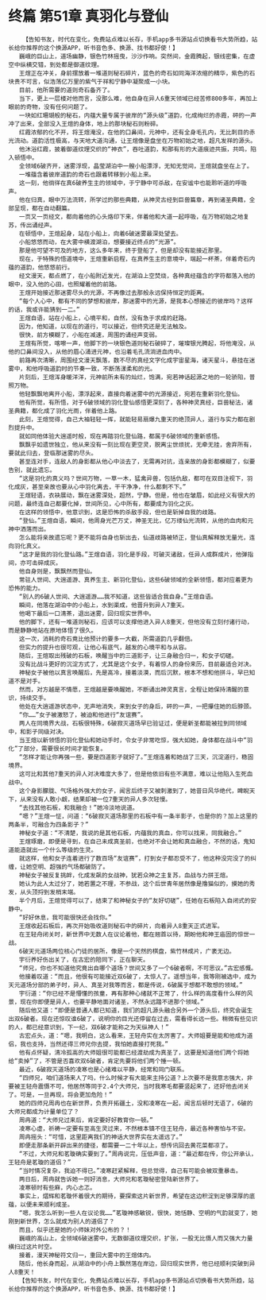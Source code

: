 # 终篇 第51章 真羽化与登仙
        【告知书友，时代在变化，免费站点难以长存，手机app多书源站点切换看书大势所趋，站长给你推荐的这个换源APP，听书音色多、换源、找书都好使！】
       巍峨的巨山上，道场幽静，银色竹林摇曳，沙沙作响。突然间，金霞腾起，银线密集，在虚空中纵横交错，到处都是御道纹理。
       王煊正在冲关，身前摆放着一堆道则秘石碎片，蓝色的奇石如同海洋浓缩的精华，紫色的石块贵不可言，似浩荡亿万里的紫气于祥和宁静中凝聚成一小块。
       目前，他所需要的道则奇石备齐了。
       当下，更上一层楼对他而言，没那么难，他自身在异人6重天领域已经苦修800多年，再加上眼前的奇物，没有任何问题了。
       一块如红珊瑚般的秘石，内蕴大量专属于彼岸的“源头级”道韵，化成绚烂的赤霞，砰的一声冲了出来，全部没入王煊的身体，地上的那块秘石则粉碎。
       红霞浓郁的化不开，将王煊淹没，在他的口鼻间，元神中，还有全身毛孔内，无比刺目的赤光流动。道韵活性极高，与天地大道沟通，让王煊像是盘坐在万物初始之地，超凡发祥的源头。
       他沐浴红霞，披着御道纹理交织的“神衣”，吞吐道韵，和那有形的大道痕迹共振，共鸣，陷入顿悟中。
       全领域6破齐开，迷雾浮现，晶莹湖泊中一艘小船漂浮，无知无觉间，王煊就盘坐在上了。
       一堆蕴含着彼岸道韵的奇石也跟着转移到小船上来。
       这一刻，他徜徉在真6破养生主的领域中，于宁静中可杀敌，在安谧中也能聆听道的呼吸声。
       他在归真，眼中万法流转，所学过的那些典籍，从神灵古经到巨兽篇章，再到诸圣典籍，全部呈现，都在自动翻篇。
       一页又一页经文，都向着他的心头烙印下来，伴着他和大道一起呼吸，在万物初始之地复苏，传出诵经声。
       在顿悟中，王煊起身，站在小船上，向着6破迷雾最深处望去。
       小船悠悠而动，在大雾中横渡湖泊，想要接近终点的“光源”。
       那是他可望不可及的地方，这么多年来，终于登船了，但是却没有能接近那里。
       现在，于特殊的悟道境中，王煊重新启程，在真养生主的意境中，端起一杯茶，伴着奇石内蕴的道韵，他悠悠前行。
       经文漫天，都点燃了，在小船附近发光，在湖泊上空焚烧，各种真经蕴含的字符都落入他的眼中，没入他的心田，也照耀着他的前路。
       王煊开始接近那迷雾尽头的光源，不再像过去那般永远保持恒定的距离。
       “每个人心中，都有不同的梦想和彼岸，那迷雾中的光源，是我本心想接近的彼岸吗？这样的话，我或许能猜到一二。”
       王煊自语，站在小船上，心境平和，自然，没有急于求成的赶路。
       因为，他知道，以现在的道行，可以接近，但终究还是无法触及。
       很快，前方模糊了，小船在减速，周围的诵经声变弱。
       王煊有所觉，喀嚓一声，他脚下的一块银色道则秘石破碎了，璀璨银光腾起，将他淹没，从他的口鼻间没入，从他的眉心涌进元神，也沿着毛孔流淌进血肉中。
       前路再次清晰，周围经文漫天飘落，数不尽的真经文字化成宇宙星海，诸天星斗，悬挂在迷雾中，和他呼吸道韵时的节奏一致，不断荡漾柔和的光。
       片刻后，王煊浑身暖洋洋，元神前所未有的灿烂，饱满，宛若神话起源之地的一轮骄阳，普照万物。
       他轻飘飘地离开小船，漂浮起来，直接向着迷雾中的光源接近，宛若在重新羽化登仙。
       他有所觉，有所悟，对于6破领域的羽化登仙感悟更深刻了，各种神灵真经，巨兽秘法，诸圣典籍，都化成了羽化光雨，伴着他上路。
       此刻，王煊觉得，自己大袖轻轻一挥，就能轻易扇爆九重天的绝顶异人，道行与实力都在剧烈提升中。
       就如同他体验大逍遥时般，现在再踏羽化登仙路，都属于6破领域的重新感悟。
       飘飘乎如遗世独立，他从来没有一刻比现在更空灵，脱离尘世烦扰，无牵无挂，舍弃所有，要就此归去，登临那迷雾的尽头。
       甚至连对手，连敌人的身影都从他心中淡去了，无需再对抗，连亲故的身影都模糊了，似要告别，就此遗忘。
       “这是羽化的真义吗？世间万物，一草一木，猛禽异兽，包括仇敌，都可在双目注视下，羽化成灰，甚至亲故也要从心中羽化离去，干干净净，什么都剩不下。”
       王煊轻语，衣袂展动，飘在迷雾深处，超然，宁静。但是，他也在皱眉，如此经义有很大的问题，最终连自己都要化掉，世间所见，心中所有，都要成为羽化之灰。
       在这样的领悟中，他意识到，这是恐怖的杀敌手段，但也是斩掉自我的歧路。
       “登仙。”王煊自语，瞬间，他周身光芒万丈，神圣无比，亿万缕仙光流转，从他的血肉和元神中洒落而出。
       怎么能将亲故遗忘呢？更不能将自身也斩出去，仙道歧路被矫正，登仙真解释放无量光，连向羽化真义。
       “这才是我的羽化登仙路。”王煊自语，羽化是手段，可破灭诸敌，任异人成群成片，他弹指间，亦可击碎成灰。
       他自身则是，飘飘然而登仙。
       常驻人世间、大逍遥游、真养生主、新羽化登仙，这些6破领域的全新领悟，都对应着更为恐怖的能力。
       “别人的6破人世间、大逍遥游……我不知道，这些皆适合我自身。”王煊自语。
       瞬间，他落在湖泊中的小船上，水到渠成，他晋升到异人7重天。
       他喝下最后一口清茶，退出迷雾，回归现实世界中。
       他的脚下，还有一堆道则秘石，应该可以支撑他进入异人8重天，但他没有立刻付诸行动，而是静静地站在原地体悟了很久。
       这一次，消耗的奇石竟比他预计的要多一大截，所需道韵几乎翻倍。
       但实力的提升也很可观，让他心有底气，越发的心境平和与从容。
       随后，王煊取出残破的石板，唤醒当中的三道影子，让三身融合归一，和女子切磋。
       没有比战斗更好的沉淀方式了，尤其是这个女子，有着惊人的身份来历，目前最适合对决。
       神秘女子被他以真言唤醒后，先是高冷，接着淡漠，而后沉默，根本不想和他拼斗，早已知道不是对手。
       然而，对方越是不情愿，王煊越是要唤醒她，不断诵出神灵真言，全程让她保持清醒的意识，持续交手。
       他处在大逍遥游状态中，无声地消失，来到女子的身后，砰的一声，一把攥住她的后脖颈。
       “你……”女子被激怒了，被迫和他进行“友谊赛”。
       两人在同境界大战，石板很特殊，6破寂灭道场早已验证过，便是新圣都能被拉到同领域中，和影子同级对决。
       当王煊以新领悟的羽化登仙和她动手时，令女子非常吃惊，强大如她，身体都在战斗中“羽化”了部分，需要很长时间才能恢复。
       “怎样才能让你再强一些，要是四道影子就好了。”王煊连着和她战了三天，沉淀道行，稳固境界。
       这可比和其他7重天的异人对决难度大多了，但是他依旧有些不满意，难以让他陷入生死血战中。
       这个身影朦胧、气场格外强大的女子，闻言后终于又被刺激到了，她昔日风华绝代，睥睨天下，从来没有人敢小觑，结果却被一位7重天的异人多次轻慢。
       “去找其他石板，和我融合！”她冷淡地说道。
       “嗯？”王煊一怔，问道：“6破寂灭道场那里的石板中有一条半影子，也是你的？加上这里的两条半，可融合为四条影子？”
       神秘女子道：“不清楚，我说的是其他石板，内蕴我的真血，你可以找来，同我融合。”
       王煊琢磨，即便是寻到，在自己未成真圣前，也绝对不会让她和真血融合，不然的话，鬼知道能造就出一个什么等级的生灵。
       就这样，他和女子连着进行了数百场“友谊赛”，打到女子都忍受不了，他这种没完没了的纠缠，让她空明、超强的气场都破防了。
       神秘女子被反复挑衅，化成发飙的女战神，犹若众神之主复苏，血战与力拼王煊。
       她认为此人太过分了，她若置之不理，不参战，这个后世青年居然像是撸猫似的，摸她的秀发，从头顶捋到发梢末端。
       半个月后，王煊觉得可以了，结束了和神秘女子的“友好切磋”，任她在石板陷入自闭式的安静中。
       “好好休息，我可能很快还会找你。”
       王煊收起石板后，再次开始吸收道则秘石中的碎片，向着异人8重天正式进军。
       在王轻舟闭关时，新世界中无数人在议论着他，都在翘首以待，期盼他和神王庙固的惊世一战。
       6破天元道场两位核心门徒的居所，像是一个天然的棋盘，紫竹林成片，广袤无边。
       宇衍养好伤出关了，在古宏的陪同下，正在聊天。
       “师兄，你也不知道他究竟出自哪个道场？世间又多了一个6破者啊，不可思议。”古宏感慨。
       他接着叹道：“而且，他很有可能接近双6破了，太惊人了。遥想当年，我等刚被选中，成为天元道场分部的弟子时，异人、真圣对我等而言，都是传说，6破属于想都不敢想的领域。”
       宇衍道：“你已经不是懵懂的孩童，再有那种心绪就不正常了，什么样的高度看什么样的风景，现在你即便是异人，也要平静地面对诸圣，不然永远踏不进那个领域。”
       随后他又道：“即便是普通人都已知道，我们的超凡源头融合另外一个源头后，终究会诞生出双6破者。现在还惊叹谁6破了，说明你的目光还停留在过去，需看得长远一些。稍微有些见识的人，都已经意识到，下一纪，双6破才能称之为天纵神人！”
       古宏点头，道：“嗯，我明白，这么看来，王轻舟实在太厉害了。大师姐要是能和他成为道侣，我也支持，当然还得三师兄你去提，我怕她直接打死我。”
       他有点怀疑，清冷孤高的大师姐很可能都已经渡劫成为真圣了，这要是知道他们两个将她给“卖掉”了，不管是否喜欢双6破者，肯定先要将他们两个捶一顿。
       最近，6破寂灭道场的凌寒也是心绪难以平静，经常和同门联系。
       “四师兄，咱们道场来人了吗，什么时候才有大能来主持公道？上次要不是我意志强大，非要被王轻舟震慑不可，他居然等同于2.4个大师兄，当时我寒毛都要竖起来了，还好他去闭关了。可是，一旦再现，将会更加危险！”
       她的四师兄周冉也在新世界，负责开拓疆土，没和凌寒在一起，闻言后顿时无语了，6破的大师兄都成为计量单位了？
       周冉道：“大师兄过来后，肯定要好好教育你一顿。”
       凌寒心虚，祈祷一定要有至高生灵过来，不然根本镇不住王轻舟，最近各种害怕与不安。
       周冉摇头：“可惜，这里距离我们的神话大世界实在太遥远了。”
       即便走那条新开辟出来的捷径，都需要一二十年以上，想传讯回去黄花菜都凉了。
       “不过，大师兄和茗璇确实要到了。”周冉说完，压低声音，道：“最近都在传，你公开承认，王轻舟是茗璇的道侣？”
       “当时情况复杂，我迫不得已。”凌寒赶紧解释，但总觉得，自己有可能会被双重暴击。
       两日后，周冉就告诉她一则好消息，大师兄和茗璇秘密登陆新世界了。
       凌寒顿时有些麻，内心忐忑。
       事实上，熠辉和茗璇怀着很大的期待，要探索这片新世界，希望在这边积淀到足够深厚的底蕴，以便未来顺利成圣。
       “嗯，我怎么听到一些人在议论我……”茗璇神感敏锐，很快，她恬静、空明的气韵就变了，她刚到新世界，怎么就成为别人的道侣了？
       而且，似乎还是她的小师妹对外公布的？！
       巍峨的高山上，全领域6破迷雾中，无数御道纹理交织，扩张，一股无比慑人而又强大力量横扫过这片时空。
       接着，漫天神秘符文归一，重回大雾中的王煊体内。
       随后，他长身而起，从湖泊中的小舟上飘然落在岸边，回归现实世界，他已经顺利突破到异人8重天！
       【告知书友，时代在变化，免费站点难以长存，手机app多书源站点切换看书大势所趋，站长给你推荐的这个换源APP，听书音色多、换源、找书都好使！】
